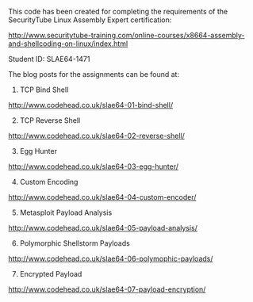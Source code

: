 This code has been created for completing the requirements of the SecurityTube Linux Assembly Expert certification:

http://www.securitytube-training.com/online-courses/x8664-assembly-and-shellcoding-on-linux/index.html

Student ID: SLAE64-1471


The blog posts for the assignments can be found at:

1. TCP Bind Shell

http://www.codehead.co.uk/slae64-01-bind-shell/

2. TCP Reverse Shell

http://www.codehead.co.uk/slae64-02-reverse-shell/

3. Egg Hunter

http://www.codehead.co.uk/slae64-03-egg-hunter/

4. Custom Encoding

http://www.codehead.co.uk/slae64-04-custom-encoder/

5. Metasploit Payload Analysis

http://www.codehead.co.uk/slae64-05-payload-analysis/

6. Polymorphic Shellstorm Payloads

http://www.codehead.co.uk/slae64-06-polymophic-payloads/

7. Encrypted Payload

http://www.codehead.co.uk/slae64-07-payload-encryption/
